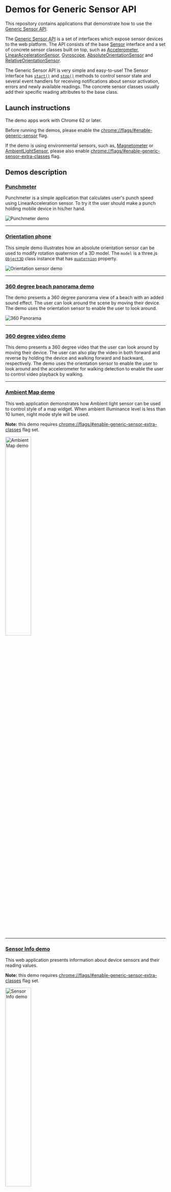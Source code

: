 # Demos for Generic Sensor API

This repository contains applications that demonstrate how to use the
[Generic Sensor API](https://www.w3.org/TR/generic-sensor/).

The [Generic Sensor API](https://www.w3.org/TR/generic-sensor/) is a set of
interfaces which expose sensor devices to the web platform. The API consists
of the base [Sensor](https://w3c.github.io/sensors/#the-sensor-interface)
interface and a set of concrete sensor classes built on top, such as
[Accelerometer](https://w3c.github.io/accelerometer/#accelerometer-interface),
[LinearAccelerationSensor](https://w3c.github.io/accelerometer/#linearaccelerationsensor-interface),
[Gyroscope](https://w3c.github.io/gyroscope/#gyroscope-interface),
[AbsoluteOrientationSensor](https://w3c.github.io/orientation-sensor/#absoluteorientationsensor-interface)
and [RelativeOrientationSensor](https://w3c.github.io/orientation-sensor/#relativeorientationsensor-interface).

The Generic Sensor API is very simple and easy-to-use! The Sensor interface has
[`start()`](https://w3c.github.io/sensors/#sensor-start) and
[`stop()`](https://w3c.github.io/sensors/#sensor-stop) methods to control sensor state
and several event handlers for receiving notifications about sensor activation, errors and newly
available readings. The concrete sensor classes usually add their specific reading attributes to
the base class.

## Launch instructions

The demo apps work with Chrome 62 or later.

Before running the demos, please enable the
[chrome://flags/#enable-generic-sensor](chrome://flags/#enable-generic-sensor) flag.

If the demo is using environmental sensors, such as,
[Magnetometer](https://w3c.github.io/magnetometer/#magnetometer-interface) or
[AmbientLightSensor](https://w3c.github.io/ambient-light/#ambient-light-sensor-interface),
please also enable
[chrome://flags/#enable-generic-sensor-extra-classes](chrome://flags/#enable-generic-sensor-extra-classes)
flag.

## Demos description

### [Punchmeter](punchmeter)

Punchmeter is a simple application that calculates user's punch speed using
LinearAcceleration sensor. To try it the user should make a punch holding
mobile device in his/her hand.

<img src="images/punchmeter.gif" alt="Punchmeter demo">

---

### [Orientation phone](orientation-phone)

This simple demo illustrates how an absolute orientation sensor can be used to
modify rotation quaternion of a 3D model. The <code>model</code> is a three.js
[`Object3D`](https://threejs.org/docs/index.html#api/core/Object3D) class instance
that has [`quaternion`](https://threejs.org/docs/index.html#api/core/Object3D.quaternion)
property.

<img src="images/orientation-phone.png" alt="Orientation sensor demo">

---

### [360 degree beach panorama demo](websensor-panorama)

The demo presents a 360 degree panorama view of a beach with an added sound effect.
The user can look around the scene by moving their device.
The demo uses the orientation sensor to enable the user to look around.

<img src="websensor-panorama/websensor-panorama.gif?raw=true" alt="360 Panorama">

---

### [360 degree video demo](websensor-video)

This demo presents a 360 degree video that the user can look around by moving their device.
The user can also play the video in both forward and reverse by holding the device and walking
forward and backward, respectively.
The demo uses the orientation sensor to enable the user to look around and the accelerometer for
walking detection to enable the user to control video playback by walking.

---

### [Ambient Map demo](ambient-map/build/bundled)

This web application demonstrates how Ambient light sensor can be used to control style of a map widget.
When ambient illuminance level is less than 10 lumen, night mode style will be used.

**Note:** this demo requires
[chrome://flags/#enable-generic-sensor-extra-classes](chrome://flags/#enable-generic-sensor-extra-classes)
flag set.

<img width="40%" src="ambient-map/ambient-map.gif?raw=true" alt="Ambient Map demo">

---

### [Sensor Info demo](sensor-info/build/bundled)

This web application presents information about device sensors and their reading values.

**Note:** this demo requires
[chrome://flags/#enable-generic-sensor-extra-classes](chrome://flags/#enable-generic-sensor-extra-classes)
flag set.

<img width="40%" src="sensor-info/sensor-info.gif?raw=true" alt="Sensor Info demo">

---

### [VR Button demo](vr-button/build/bundled)

This web application demonstrates how Magnetometer sensor can be used to provide user input for WebVR
content. If you have VR enclosure with magnet button, you can interact with objects in the scene by
sliding button down.

**Note:** this demo requires
[chrome://flags/#enable-generic-sensor-extra-classes](chrome://flags/#enable-generic-sensor-extra-classes)
flag set.

<img width="40%" src="vr-button/vr-button.gif?raw=true" alt="VR Button demo">

## Development environment

If you would like to modify the existing code and experiment with the sensors API
your code must be hosted on a web server that supports HTTPS.
The simplest way is to fork this repository and enable
[GitHub Pages](https://help.github.com/articles/configuring-a-publishing-source-for-github-pages/)
for your fork. Alternatevely, you can serve your web application locally, for this, we recommend to use
[Web Server for Chrome](https://chrome.google.com/webstore/detail/web-server-for-chrome/ofhbbkphhbklhfoeikjpcbhemlocgigb).
If you are developing for mobile devices,set up
[port forwarding](https://developers.google.com/web/tools/chrome-devtools/remote-debugging/local-server)
for your local server, and you are good to go!
